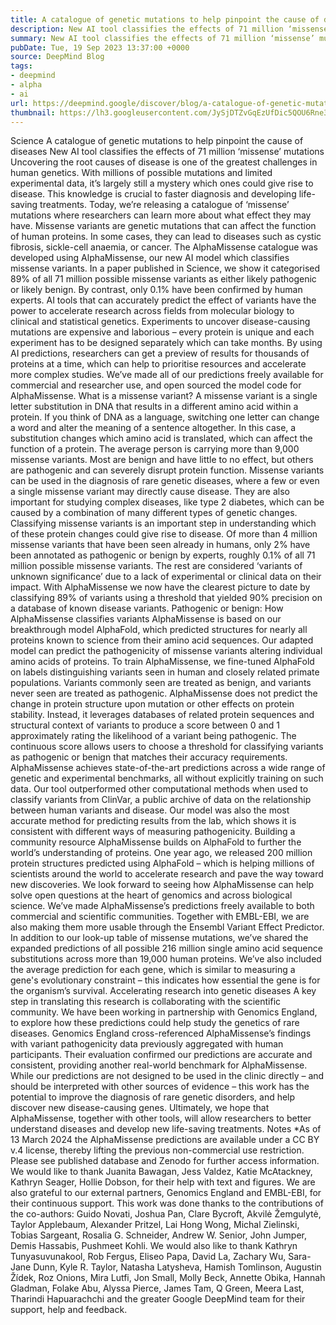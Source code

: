 ```yaml
---
title: A catalogue of genetic mutations to help pinpoint the cause of diseases
description: New AI tool classifies the effects of 71 million ‘missense’ mutations.
summary: New AI tool classifies the effects of 71 million ‘missense’ mutations.
pubDate: Tue, 19 Sep 2023 13:37:00 +0000
source: DeepMind Blog
tags:
- deepmind
- alpha
- ai
url: https://deepmind.google/discover/blog/a-catalogue-of-genetic-mutations-to-help-pinpoint-the-cause-of-diseases/
thumbnail: https://lh3.googleusercontent.com/JySjDTZvGqEzUfDic5QOU6Rne3r6RWpiw5JZQ9VdzK1O5C20EbAkSPURGoCmAhea_U-gyyRu4KdCZmeWSCtYjGHHMvM0jVK5fWiqOwa0rpcC5uzM=w528-h297-n-nu-rw
---
```


Science
A catalogue of genetic mutations to help pinpoint the cause of diseases
New AI tool classifies the effects of 71 million ‘missense’ mutations
Uncovering the root causes of disease is one of the greatest challenges in human genetics. With millions of possible mutations and limited experimental data, it’s largely still a mystery which ones could give rise to disease. This knowledge is crucial to faster diagnosis and developing life-saving treatments.
Today, we’re releasing a catalogue of ‘missense’ mutations where researchers can learn more about what effect they may have. Missense variants are genetic mutations that can affect the function of human proteins. In some cases, they can lead to diseases such as cystic fibrosis, sickle-cell anaemia, or cancer.
The AlphaMissense catalogue was developed using AlphaMissense, our new AI model which classifies missense variants. In a paper published in Science, we show it categorised 89% of all 71 million possible missense variants as either likely pathogenic or likely benign. By contrast, only 0.1% have been confirmed by human experts.
AI tools that can accurately predict the effect of variants have the power to accelerate research across fields from molecular biology to clinical and statistical genetics. Experiments to uncover disease-causing mutations are expensive and laborious – every protein is unique and each experiment has to be designed separately which can take months. By using AI predictions, researchers can get a preview of results for thousands of proteins at a time, which can help to prioritise resources and accelerate more complex studies.
We’ve made all of our predictions freely available for commercial and researcher use, and open sourced the model code for AlphaMissense.
What is a missense variant?
A missense variant is a single letter substitution in DNA that results in a different amino acid within a protein. If you think of DNA as a language, switching one letter can change a word and alter the meaning of a sentence altogether. In this case, a substitution changes which amino acid is translated, which can affect the function of a protein.
The average person is carrying more than 9,000 missense variants. Most are benign and have little to no effect, but others are pathogenic and can severely disrupt protein function. Missense variants can be used in the diagnosis of rare genetic diseases, where a few or even a single missense variant may directly cause disease. They are also important for studying complex diseases, like type 2 diabetes, which can be caused by a combination of many different types of genetic changes.
Classifying missense variants is an important step in understanding which of these protein changes could give rise to disease. Of more than 4 million missense variants that have been seen already in humans, only 2% have been annotated as pathogenic or benign by experts, roughly 0.1% of all 71 million possible missense variants. The rest are considered ‘variants of unknown significance’ due to a lack of experimental or clinical data on their impact. With AlphaMissense we now have the clearest picture to date by classifying 89% of variants using a threshold that yielded 90% precision on a database of known disease variants.
Pathogenic or benign: How AlphaMissense classifies variants
AlphaMissense is based on our breakthrough model AlphaFold, which predicted structures for nearly all proteins known to science from their amino acid sequences. Our adapted model can predict the pathogenicity of missense variants altering individual amino acids of proteins.
To train AlphaMissense, we fine-tuned AlphaFold on labels distinguishing variants seen in human and closely related primate populations. Variants commonly seen are treated as benign, and variants never seen are treated as pathogenic. AlphaMissense does not predict the change in protein structure upon mutation or other effects on protein stability. Instead, it leverages databases of related protein sequences and structural context of variants to produce a score between 0 and 1 approximately rating the likelihood of a variant being pathogenic. The continuous score allows users to choose a threshold for classifying variants as pathogenic or benign that matches their accuracy requirements.
AlphaMissense achieves state-of-the-art predictions across a wide range of genetic and experimental benchmarks, all without explicitly training on such data. Our tool outperformed other computational methods when used to classify variants from ClinVar, a public archive of data on the relationship between human variants and disease. Our model was also the most accurate method for predicting results from the lab, which shows it is consistent with different ways of measuring pathogenicity.
Building a community resource
AlphaMissense builds on AlphaFold to further the world’s understanding of proteins. One year ago, we released 200 million protein structures predicted using AlphaFold – which is helping millions of scientists around the world to accelerate research and pave the way toward new discoveries. We look forward to seeing how AlphaMissense can help solve open questions at the heart of genomics and across biological science.
We’ve made AlphaMissense’s predictions freely available to both commercial and scientific communities. Together with EMBL-EBI, we are also making them more usable through the Ensembl Variant Effect Predictor.
In addition to our look-up table of missense mutations, we’ve shared the expanded predictions of all possible 216 million single amino acid sequence substitutions across more than 19,000 human proteins. We’ve also included the average prediction for each gene, which is similar to measuring a gene's evolutionary constraint – this indicates how essential the gene is for the organism’s survival.
Accelerating research into genetic diseases
A key step in translating this research is collaborating with the scientific community. We have been working in partnership with Genomics England, to explore how these predictions could help study the genetics of rare diseases. Genomics England cross-referenced AlphaMissense’s findings with variant pathogenicity data previously aggregated with human participants. Their evaluation confirmed our predictions are accurate and consistent, providing another real-world benchmark for AlphaMissense.
While our predictions are not designed to be used in the clinic directly – and should be interpreted with other sources of evidence – this work has the potential to improve the diagnosis of rare genetic disorders, and help discover new disease-causing genes.
Ultimately, we hope that AlphaMissense, together with other tools, will allow researchers to better understand diseases and develop new life-saving treatments.
Notes
*As of 13 March 2024 the AlphaMissense predictions are available under a CC BY v.4 license, thereby lifting the previous non-commercial use restriction. Please see published database and Zenodo for further access information.
We would like to thank Juanita Bawagan, Jess Valdez, Katie McAtackney, Kathryn Seager, Hollie Dobson, for their help with text and figures. We are also grateful to our external partners, Genomics England and EMBL-EBI, for their continuous support. This work was done thanks to the contributions of the co-authors: Guido Novati, Joshua Pan, Clare Bycroft, Akvilė Žemgulytė, Taylor Applebaum, Alexander Pritzel, Lai Hong Wong, Michal Zielinski, Tobias Sargeant, Rosalia G. Schneider, Andrew W. Senior, John Jumper, Demis Hassabis, Pushmeet Kohli. We would also like to thank Kathryn Tunyasuvunakool, Rob Fergus, Eliseo Papa, David La, Zachary Wu, Sara-Jane Dunn, Kyle R. Taylor, Natasha Latysheva, Hamish Tomlinson, Augustin Žídek, Roz Onions, Mira Lutfi, Jon Small, Molly Beck, Annette Obika, Hannah Gladman, Folake Abu, Alyssa Pierce, James Tam, Q Green, Meera Last, Tharindi Hapuarachchi and the greater Google DeepMind team for their support, help and feedback.